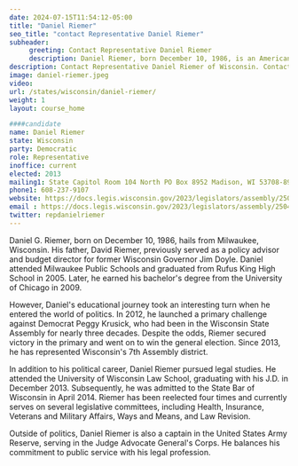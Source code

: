 ```yaml
---
date: 2024-07-15T11:54:12-05:00
title: "Daniel Riemer"
seo_title: "contact Representative Daniel Riemer"
subheader:
     greeting: Contact Representative Daniel Riemer
     description: Daniel Riemer, born December 10, 1986, is an American politician affiliated with the Democratic Party. He is a member of the Wisconsin State Assembly, representing District 7. He assumed office on January 7, 2013.
description: Contact Representative Daniel Riemer of Wisconsin. Contact information for Daniel Riemer includes email address, phone number, and mailing address.
image: daniel-riemer.jpeg
video:
url: /states/wisconsin/daniel-riemer/
weight: 1
layout: course_home

####candidate
name: Daniel Riemer
state: Wisconsin
party: Democratic
role: Representative
inoffice: current
elected: 2013
mailing1: State Capitol Room 104 North PO Box 8952 Madison, WI 53708-8952
phone1: 608-237-9107
website: https://docs.legis.wisconsin.gov/2023/legislators/assembly/2504/
email : https://docs.legis.wisconsin.gov/2023/legislators/assembly/2504/
twitter: repdanielriemer
---
```

Daniel G. Riemer, born on December 10, 1986, hails from Milwaukee, Wisconsin. His father, David Riemer, previously served as a policy advisor and budget director for former Wisconsin Governor Jim Doyle. Daniel attended Milwaukee Public Schools and graduated from Rufus King High School in 2005. Later, he earned his bachelor's degree from the University of Chicago in 2009.

However, Daniel's educational journey took an interesting turn when he entered the world of politics. In 2012, he launched a primary challenge against Democrat Peggy Krusick, who had been in the Wisconsin State Assembly for nearly three decades. Despite the odds, Riemer secured victory in the primary and went on to win the general election. Since 2013, he has represented Wisconsin's 7th Assembly district.

In addition to his political career, Daniel Riemer pursued legal studies. He attended the University of Wisconsin Law School, graduating with his J.D. in December 2013. Subsequently, he was admitted to the State Bar of Wisconsin in April 2014. Riemer has been reelected four times and currently serves on several legislative committees, including Health, Insurance, Veterans and Military Affairs, Ways and Means, and Law Revision.

Outside of politics, Daniel Riemer is also a captain in the United States Army Reserve, serving in the Judge Advocate General's Corps. He balances his commitment to public service with his legal profession.
